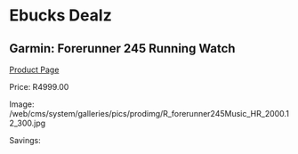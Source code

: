 
# Ebucks Dealz
## Garmin: Forerunner 245 Running Watch
[Product Page](https://www.ebucks.com/web/shop/productSelected.do?prodId=535470887&catId=872270976)

Price: R4999.00

Image: /web/cms/system/galleries/pics/prodimg/R_forerunner245Music_HR_2000.12_300.jpg

Savings: 


	